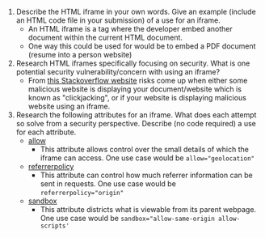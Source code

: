 1. Describe the HTML iframe in your own words. Give an example (include an HTML code file in your submission) of a use for an iframe.
   - An HTML iframe is a tag where the developer embed another document within the current HTML document.
   - One way this could be used for would be to embed a PDF document (resume into a person website)
2. Research HTML iframes specifically focusing on security. What is one potential security vulnerability/concern with using an iframe? 
    - From [this Stackoverflow website](https://stackoverflow.com/questions/7289139/why-are-iframes-considered-dangerous-and-a-security-risk) risks come up when either some malicious website is displaying your document/website which is known as "clickjacking", or if your website is displaying malicious website using an iframe.
3. Research the following attributes for an iframe. What does each attempt so solve from a security perspective. Describe (no code required) a use for each attribute.
   - [allow](https://developer.mozilla.org/en-US/docs/Web/API/HTMLIFrameElement/allow)
     - This attribute allows control over the small details of which the iframe can access. One use case would be ```allow="geolocation"```
   - [referrerpolicy](https://developer.mozilla.org/en-US/docs/Web/HTTP/Headers/Referrer-Policy)
     - This attribute can control how much referrer information can be sent in requests. One use case would be ```referrerpolicy="origin"```
   - [sandbox](https://developer.mozilla.org/en-US/docs/Web/API/HTMLIFrameElement/sandbox)
     - This attribute districts what is viewable from its parent webpage. One use case would be ```sandbox="allow-same-origin allow-scripts'```
